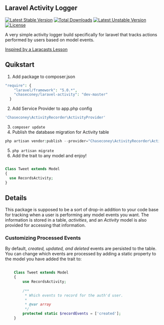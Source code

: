 
## Laravel Activity Logger

[![Latest Stable Version](https://poser.pugx.org/chaseconey/laravel-activity/v/stable.svg)](https://packagist.org/packages/chaseconey/laravel-activity) [![Total Downloads](https://poser.pugx.org/chaseconey/laravel-activity/downloads.svg)](https://packagist.org/packages/chaseconey/laravel-activity) [![Latest Unstable Version](https://poser.pugx.org/chaseconey/laravel-activity/v/unstable.svg)](https://packagist.org/packages/chaseconey/laravel-activity) [![License](https://poser.pugx.org/chaseconey/laravel-activity/license.svg)](https://packagist.org/packages/chaseconey/laravel-activity)

A very simple activity logger build specifically for laravel that tracks actions performed by users based on
model events.

[Inspired by a Laracasts Lesson](https://github.com/laracasts/Build-An-Activity-Feed-in-Laravel/tree/master/app)

## Quikstart

1. Add package to composer.json

  ```php
  "require": {
      "laravel/framework": "5.0.*",
      "chaseconey/laravel-activity": "dev-master"
    }
  ```

2. Add Service Provider to app.php config
  ```php
  'Chaseconey\ActivityRecorder\ActivityProvider'
  ```
  
3. `composer update`
4. Publish the database migration for Activity table

  ```php
  php artisan vendor:publish --provider="Chaseconey\ActivityRecorder\ActivityProvider" --tag="migrations"
  ```
5. `php artisan migrate`
6. Add the trait to any model and enjoy!

  ```php
  
  Class Tweet extends Model
  {
    use RecordsActivity;
  }
  
  ```
  
  
## Details

This package is supposed to be a sort of drop-in addition to your code base for tracking when a user is performing any
model events you want. The information is stored in a table, *activities*, and an *Activity* model is also provided for
accessing that information.

### Customizing Processed Events

By default, *created, updated, and deleted* events are persisted to the table. You can change which events are processed
by adding a static property to the model you have added the trait to:

```php
    
	Class Tweet extends Model
    {
        use RecordsActivity;
        
        /**
		 * Which events to record for the auth'd user.
		 *
		 * @var array
		 */
        protected static $recordEvents = ['created'];
    }
    
```
